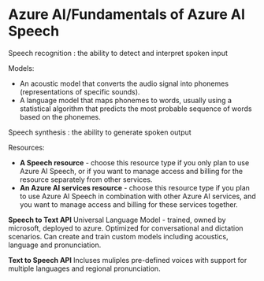 # Azure AI/Fundamentals of Azure AI Speech


Speech recognition
: the ability to detect and interpret spoken input

Models:
* An acoustic model that converts the audio signal into phonemes (representations of specific sounds).
* A language model that maps phonemes to words, usually using a statistical algorithm that predicts the most probable sequence of words based on the phonemes.

Speech synthesis
: the ability to generate spoken output

Resources:

* **A Speech resource** - choose this resource type if you only plan to use Azure AI Speech, or if you want to manage access and billing for the resource separately from other services.
* **An Azure AI services resource** - choose this resource type if you plan to use Azure AI Speech in combination with other Azure AI services, and you want to manage access and billing for these services together.

**Speech to Text API**
Universal Language Model - trained, owned by microsoft, deployed to azure. Optimized for conversational and dictation scenarios. Can create and train custom models including acoustics, language and pronunciation.

**Text to Speech API**
Incluses muliples pre-defined voices with support for multiple languages and regional pronunciation. 
